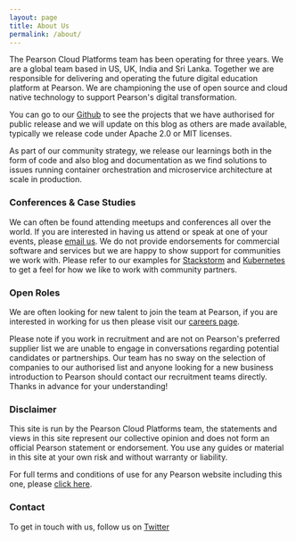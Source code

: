```yaml
---
layout: page
title: About Us
permalink: /about/
---
```


The Pearson Cloud Platforms team has been operating for three years. We are a global team based in US, UK, India and Sri Lanka. Together we are responsible for delivering and operating the future digital education platform at Pearson. We are championing the use of open source and cloud native technology to support Pearson's digital transformation.

You can go to our [Github](https://github.com/pearsontechnology) to see the projects that we have authorised for public release and we will update on this blog as others are made available, typically we release code under Apache 2.0 or MIT licenses.

As part of our community strategy, we release our learnings both in the form of code and also blog and documentation as we find solutions to issues running container orchestration and microservice architecture at scale in production.

### Conferences & Case Studies

We can often be found attending meetups and conferences all over the world. If you are interested in having us attend or speak at one of your events, please [email us](mailto:chris.jackson@pearson.com). We do not provide endorsements for commercial software and services but we are happy to show support for communities we work with. Please refer to our examples for [Stackstorm](https://stackstorm.com/case-study-pearson/) and [Kubernetes](https://kubernetes.io/case-studies/pearson/) to get a feel for how we like to work with community partners.

### Open Roles

We are often looking for new talent to join the team at Pearson, if you are interested in working for us then please visit our [careers page](http://pearson-technology.jobs/). 

Please note if you work in recruitment and are not on Pearson's preferred supplier list we are unable to engage in conversations regarding potential candidates or partnerships. Our team has no sway on the selection of companies to our authorised list and anyone looking for a new business introduction to Pearson should contact our recruitment teams directly. Thanks in advance for your understanding!

### Disclaimer

This site is run by the Pearson Cloud Platforms team, the statements and views in this site represent our collective opinion and does not form an official Pearson statement or endorsement.  You use any guides or material in this site at your own risk and without warranty or liability.

For full terms and conditions of use for any Pearson website including this one, please [click here](https://www.pearson.com/uk/legal-notice.html).

### Contact

To get in touch with us, follow us on [Twitter](https://twitter.com/pearsontechops)
